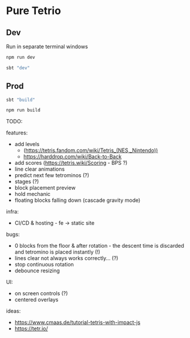 # Pure Tetrio

## Dev

Run in separate terminal windows
```zsh
npm run dev
```
```zsh
sbt "dev"
```

## Prod
```zsh
sbt "build"
```
```zsh
npm run build
```

TODO:

features:
- add levels 
    - (https://tetris.fandom.com/wiki/Tetris_(NES,_Nintendo))
    - https://harddrop.com/wiki/Back-to-Back
- add scores (https://tetris.wiki/Scoring - BPS ?)
- line clear animations
- predict next few tetrominos (?)
- stages (?)
- block placement preview
- hold mechanic
- floating blocks falling down (cascade gravity mode)

infra:
- CI/CD & hosting - fe -> static site

bugs:
- 0 blocks from the floor & after rotation - the descent time is discarded and tetromino is placed instantly (!)
- lines clear not always works correctly... (?)
- stop continuous rotation
- debounce resizing
<!-- - skipped rotation animation on move -->
<!-- - rotate + move -> rotate; kills the rotation -->

UI:
- on screen controls (?)
- centered overlays

ideas: 
- https://www.cmaas.de/tutorial-tetris-with-impact-js
- https://tetr.io/